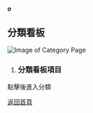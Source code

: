 ##### o
## 分類看板

![Image of Category Page](../v1/images/category.png)  

1. ### 分類看板項目
點擊後進入分類

[返回首頁](https://kimieno.github.io/android.pitt) 